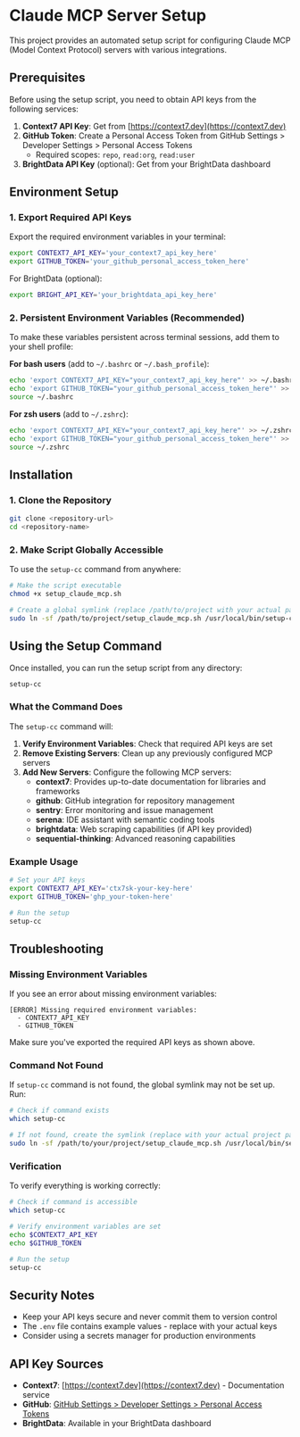 # Claude MCP Server Setup

This project provides an automated setup script for configuring Claude MCP (Model Context Protocol) servers with various integrations.

## Prerequisites

Before using the setup script, you need to obtain API keys from the following services:

1. **Context7 API Key**: Get from [https://context7.dev](https://context7.dev)
2. **GitHub Token**: Create a Personal Access Token from GitHub Settings > Developer Settings > Personal Access Tokens
   - Required scopes: `repo`, `read:org`, `read:user`
3. **BrightData API Key** (optional): Get from your BrightData dashboard

## Environment Setup

### 1. Export Required API Keys

Export the required environment variables in your terminal:

```bash
export CONTEXT7_API_KEY='your_context7_api_key_here'
export GITHUB_TOKEN='your_github_personal_access_token_here'
```

For BrightData (optional):
```bash
export BRIGHT_API_KEY='your_brightdata_api_key_here'
```

### 2. Persistent Environment Variables (Recommended)

To make these variables persistent across terminal sessions, add them to your shell profile:

**For bash users** (add to `~/.bashrc` or `~/.bash_profile`):
```bash
echo 'export CONTEXT7_API_KEY="your_context7_api_key_here"' >> ~/.bashrc
echo 'export GITHUB_TOKEN="your_github_personal_access_token_here"' >> ~/.bashrc
source ~/.bashrc
```

**For zsh users** (add to `~/.zshrc`):
```bash
echo 'export CONTEXT7_API_KEY="your_context7_api_key_here"' >> ~/.zshrc
echo 'export GITHUB_TOKEN="your_github_personal_access_token_here"' >> ~/.zshrc
source ~/.zshrc
```

## Installation

### 1. Clone the Repository

```bash
git clone <repository-url>
cd <repository-name>
```

### 2. Make Script Globally Accessible

To use the `setup-cc` command from anywhere:

```bash
# Make the script executable
chmod +x setup_claude_mcp.sh

# Create a global symlink (replace /path/to/project with your actual path)
sudo ln -sf /path/to/project/setup_claude_mcp.sh /usr/local/bin/setup-cc
```

## Using the Setup Command

Once installed, you can run the setup script from any directory:

```bash
setup-cc
```

### What the Command Does

The `setup-cc` command will:

1. **Verify Environment Variables**: Check that required API keys are set
2. **Remove Existing Servers**: Clean up any previously configured MCP servers
3. **Add New Servers**: Configure the following MCP servers:
   - **context7**: Provides up-to-date documentation for libraries and frameworks
   - **github**: GitHub integration for repository management
   - **sentry**: Error monitoring and issue management
   - **serena**: IDE assistant with semantic coding tools
   - **brightdata**: Web scraping capabilities (if API key provided)
   - **sequential-thinking**: Advanced reasoning capabilities

### Example Usage

```bash
# Set your API keys
export CONTEXT7_API_KEY='ctx7sk-your-key-here'
export GITHUB_TOKEN='ghp_your-token-here'

# Run the setup
setup-cc
```

## Troubleshooting

### Missing Environment Variables

If you see an error about missing environment variables:

```
[ERROR] Missing required environment variables:
  - CONTEXT7_API_KEY
  - GITHUB_TOKEN
```

Make sure you've exported the required API keys as shown above.

### Command Not Found

If `setup-cc` command is not found, the global symlink may not be set up. Run:

```bash
# Check if command exists
which setup-cc

# If not found, create the symlink (replace with your actual project path)
sudo ln -sf /path/to/your/project/setup_claude_mcp.sh /usr/local/bin/setup-cc
```

### Verification

To verify everything is working correctly:

```bash
# Check if command is accessible
which setup-cc

# Verify environment variables are set
echo $CONTEXT7_API_KEY
echo $GITHUB_TOKEN

# Run the setup
setup-cc
```

## Security Notes

- Keep your API keys secure and never commit them to version control
- The `.env` file contains example values - replace with your actual keys
- Consider using a secrets manager for production environments

## API Key Sources

- **Context7**: [https://context7.dev](https://context7.dev) - Documentation service
- **GitHub**: [GitHub Settings > Developer Settings > Personal Access Tokens](https://github.com/settings/tokens)
- **BrightData**: Available in your BrightData dashboard